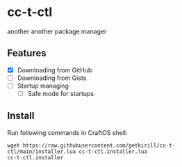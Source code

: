 # cc-t-ctl
another another package manager
## Features
 - [x] Downloading from GitHub
 - [ ] Downloading from Gists
 - [ ] Startup managing
    - [ ] Safe mode for startups
## Install
Run following commands in CraftOS shell:
```
wget https://raw.githubusercontent.com/getkirill/cc-t-ctl/main/installer.lua cc-t-ctl.installer.lua
cc-t-ctl.installer
```